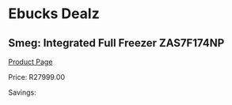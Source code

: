
# Ebucks Dealz
## Smeg: Integrated Full Freezer ZAS7F174NP
[Product Page](https://www.ebucks.com/web/shop/productSelected.do?prodId=1183671702&catId=1196429345)

Price: R27999.00

Savings: 


	
